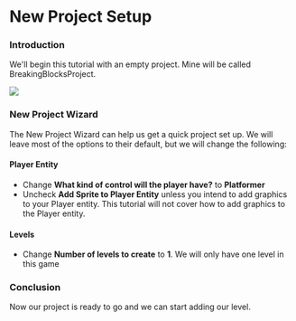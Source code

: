 # New Project Setup

### Introduction

We'll begin this tutorial with an empty project. Mine will be called BreakingBlocksProject.

![](../../../.gitbook/assets/2021-04-img\_60777be0d952b.png)

### New Project Wizard

The New Project Wizard can help us get a quick project set up. We will leave most of the options to their default, but we will change the following:

#### Player Entity

* Change **What kind of control will the player have?** to **Platformer**
* Uncheck **Add Sprite to Player Entity** unless you intend to add graphics to your Player entity. This tutorial will not cover how to add graphics to the Player entity.

#### Levels

* Change **Number of levels to create** to **1**. We will only have one level in this game

### Conclusion

Now our project is ready to go and we can start adding our level.
